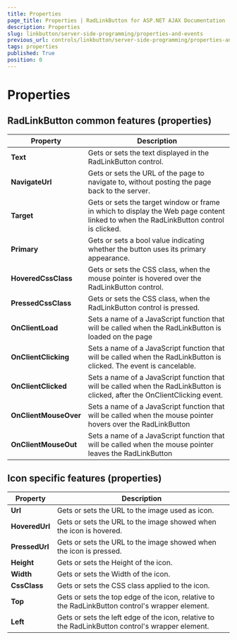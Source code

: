 ```yaml
---
title: Properties
page_title: Properties | RadLinkButton for ASP.NET AJAX Documentation
description: Properties
slug: linkbutton/server-side-programming/properties-and-events
previous_url: controls/linkbutton/server-side-programming/properties-and-events
tags: properties
published: True
position: 0
---
```


# Properties

## RadLinkButton common features (properties)

| Property | Description |
| ------ | ------ |
| **Text** |Gets or sets the text displayed in the RadLinkButton control.|
| **NavigateUrl** |Gets or sets the URL of the page to navigate to, without posting the page back to the server.|
| **Target** |Gets or sets the target window or frame in which to display the Web page content linked to when the RadLinkButton control is clicked.|
| **Primary** |Gets or sets a bool value indicating whether the button uses its primary appearance.|
| **HoveredCssClass** |Gets or sets the CSS class, when the mouse pointer is hovered over the RadLinkButton control.|
| **PressedCssClass** |Gets or sets the CSS class, when the RadLinkButton control is pressed.|
| **OnClientLoad** |Sets a name of a JavaScript function that will be called when the RadLinkButton is loaded on the page|
| **OnClientClicking** |Sets a name of a JavaScript function that will be called when the RadLinkButton is clicked. The event is cancelable.|
| **OnClientClicked** |Sets a name of a JavaScript function that will be called when the RadLinkButton is clicked, after the OnClientClicking event.|
| **OnClientMouseOver** |Sets a name of a JavaScript function that will be called when the mouse pointer hovers over the RadLinkButton|
| **OnClientMouseOut** |Sets a name of a JavaScript function that will be called when the mouse pointer leaves the RadLinkButton|

## Icon specific features (properties)

| Property | Description |
| ------ | ------ |
| **Url** |Gets or sets the URL to the image used as icon.|
| **HoveredUrl** |Gets or sets the URL to the image showed when the icon is hovered.|
| **PressedUrl** |Gets or sets the URL to the image showed when the icon is pressed.|
| **Height** |Gets or sets the Height of the icon.|
| **Width** |Gets or sets the Width of the icon.|
| **CssClass** |Gets or sets the CSS class applied to the icon.|
| **Top** |Gets or sets the top edge of the icon, relative to the RadLinkButton control's wrapper element.|
| **Left** |Gets or sets the left edge of the icon, relative to the RadLinkButton control's wrapper element.|


